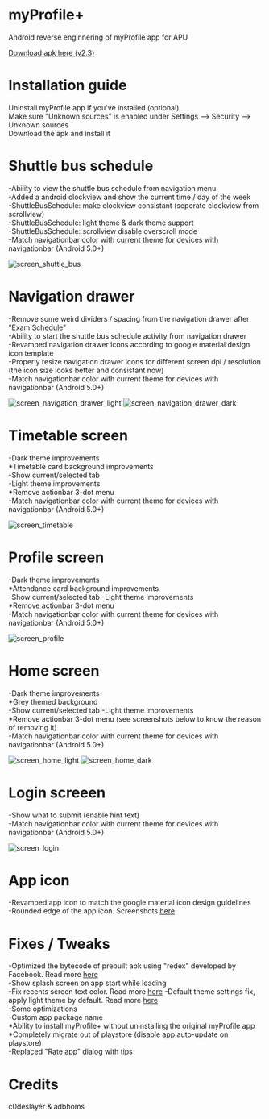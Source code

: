 # myProfile+
Android reverse enginnering of myProfile app for APU<br>

[Download apk here (v2.3)](https://github.com/ipromeh/myProfile/raw/master/apk/myProfile%2B.apk)

# Installation guide
Uninstall myProfile app if you've installed (optional)<br>
Make sure "Unknown sources" is enabled under Settings --> Security --> Unknown sources<br>
Download the apk and install it



# Shuttle bus schedule
-Ability to view the shuttle bus schedule from navigation menu<br>
-Added a android clockview and show the current time / day of the week<br>
-ShuttleBusSchedule: make clockview consistant (seperate clockview from scrollview)<br>
-ShuttleBusSchedule: light theme & dark theme support<br>
-ShuttleBusSchedule: scrollview disable overscroll mode<br>
-Match navigationbar color with current theme for devices with navigationbar (Android 5.0+)

![screen_shuttle_bus](http://s20.postimg.org/3yrq8ggl9/phpu9ya1_X.png)



# Navigation drawer
-Remove some weird dividers / spacing from the navigation drawer after "Exam Schedule"<br>
-Ability to start the shuttle bus schedule activity from navigation drawer<br>
-Revamped navigation drawer icons according to google material design icon template<br>
-Properly resize navigation drawer icons for different screen dpi / resolution (the icon size looks better and consistant now)<br>
-Match navigationbar color with current theme for devices with navigationbar (Android 5.0+)

![screen_navigation_drawer_light](http://s20.postimg.org/7ef949ofx/php1_Q5t_QV.png)
![screen_navigation_drawer_dark](http://s20.postimg.org/5b4twlon1/phpc_Rz_Pnn.png)



# Timetable screen
-Dark theme improvements<br>
 *Timetable card background improvements<br>
-Show current/selected tab<br>
-Light theme improvements<br>
 *Remove actionbar 3-dot menu<br>
-Match navigationbar color with current theme for devices with navigationbar (Android 5.0+)

![screen_timetable](http://s20.postimg.org/3kqe8uwhp/php_Td_MGBO.png)



# Profile screen
-Dark theme improvements<br>
 *Attendance card background improvements<br>
-Show current/selected tab
-Light theme improvements<br>
 *Remove actionbar 3-dot menu<br>
-Match navigationbar color with current theme for devices with navigationbar (Android 5.0+)

![screen_profile](http://s20.postimg.org/vfm55q399/php5_Fwj_Bj.png)



# Home screen
-Dark theme improvements<br>
 *Grey themed background<br>
-Show current/selected tab
-Light theme improvements<br>
 *Remove actionbar 3-dot menu (see screenshots below to know the reason of removing it)<br>
-Match navigationbar color with current theme for devices with navigationbar (Android 5.0+)

![screen_home_light](http://s20.postimg.org/9dvuvoirh/phpw_W7_XWT.png)
![screen_home_dark](http://s20.postimg.org/fsuvscph9/phplrag_MY.png)



# Login screeen
-Show what to submit (enable hint text)<br>
-Match navigationbar color with current theme for devices with navigationbar (Android 5.0+)

![screen_login](http://s20.postimg.org/46arr8265/php_Jx_KVBh.png)



# App icon
-Revamped app icon to match the google material icon design guidelines<br>
-Rounded edge of the app icon. Screenshots [here](http://s20.postimg.org/52bukf18b/php_V1a_UIh.png)



# Fixes / Tweaks
-Optimized the bytecode of prebuilt apk using "redex" developed by Facebook. Read more [here](https://github.com/facebook/redex)<br>
-Show splash screen on app start while loading<br>
-Fix recents screen text color. Read more [here](https://github.com/ipromeh/myProfile/commit/9435727b69df7bbf5b928766a938ef12eece00d9)
-Default theme settings fix, apply light theme by default. Read more [here](https://github.com/ipromeh/myProfile/commit/8229bb818ca0cc43eb7e569bb0246d92461a38db)<br>
-Some optimizations<br>
-Custom app package name<br>
 *Ability to install myProfile+ without uninstalling the original myProfile app<br>
 *Completely migrate out of playstore (disable app auto-update on playstore)<br>
-Replaced "Rate app" dialog with tips


# Credits
c0deslayer & adbhoms
